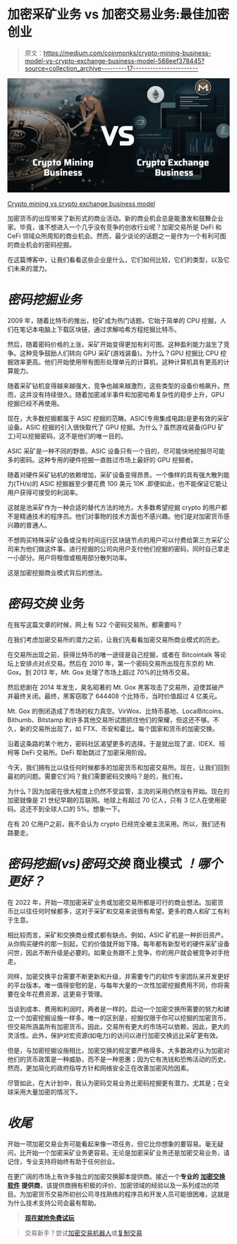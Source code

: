 # 加密采矿业务 vs 加密交易业务:最佳加密创业

> 原文：<https://medium.com/coinmonks/crypto-mining-business-model-vs-crypto-exchange-business-model-588eef378445?source=collection_archive---------17----------------------->

![](img/8dbcc773dbb861cf6645f026d405dda0.png)

[Crypto mining vs crypto exchange business model](https://www.coinsclone.com/?utm_source=mediumstartitup&utm_medium=miningvsexchange&utm_campaign=sinu)

加密货币的出现带来了新形式的商业活动。新的商业机会总是能激发和鼓舞企业家。毕竟，谁不想进入一个几乎没有竞争的创收行业呢？加密交易所是 DeFi 和 CeFi 领域众所周知的商业机会。然而，最少谈论的话题之一是作为一个有利可图的商业机会的密码挖掘。

在这篇博客中，让我们看看这些企业是什么，它们如何比较，它们的类型，以及它们未来的潜力。

# ***密码挖掘业务***

2009 年，随着比特币的推出，挖矿成为热门话题。它始于简单的 CPU 挖掘，人们在笔记本电脑上下载区块链，通过求解哈希方程挖掘比特币。

然后，随着密码价格的上涨，采矿开始变得更加有利可图。这种盈利能力滋生了竞争。这种竞争鼓励人们转向 GPU 采矿(游戏装备)。为什么？GPU 挖掘比 CPU 挖掘效率更高。他们开始使用带有图形处理单元的计算机，这种计算机具有更高的计算能力。

随着采矿钻机变得越来越强大，竞争也越来越激烈，这些类型的设备价格飙升。然而，这并没有持续很久。随着加密减半事件和加密哈希复杂性的稳步上升，GPU 挖掘已经不再使用。

现在，大多数挖掘都属于 ASIC 挖掘的范畴。ASIC(专用集成电路)是更有效的采矿设备。ASIC 挖掘的引入很快取代了 GPU 挖掘。为什么？虽然游戏装备(GPU 矿工)可以挖掘密码，这不是他们的唯一目的。

ASIC 采矿是一种不同的野兽。ASIC 设备只有一个目的，尽可能快地挖掘尽可能多的密码。这种专用的硬件挖掘一直胜过市场上最好的 GPU 挖掘者。

随着对硬件采矿钻机的依赖增加，采矿设备变得昂贵。一个像样的具有强大散列能力(TH/s)的 ASIC 挖掘器至少要花费 100 美元 10K .即便如此，也不能保证它能让用户获得可接受的利润率。

这就是池采矿作为一种合适的替代方法的地方。大多数希望挖掘 crypto 的用户都不是精通技术的程序员。他们对事物的技术方面也不感兴趣。他们是对加密货币感兴趣的普通人。

不想购买特殊采矿设备或没有时间运行区块链节点的用户可以付费给第三方采矿公司来为他们做这件事。进行挖掘的公司向用户支付他们挖掘的密码，同时自己拿走一小部分。用户将租借或租用部分散列功率。

这是加密挖掘商业模式背后的想法。

# ***密码交换*** 业务

在我写这篇文章的时候，网上有 522 个密码交易所。都需要吗？

在我们考虑加密交易所的潜力之前，让我们先看看加密交易所商业模式的历史。

在交易所出现之前，获得比特币的唯一途径是自己挖掘，或者在 Bitcointalk 等论坛上安排点对点交易。然后在 2010 年，第一个密码交易所出现在东京的 Mt. Gox。到 2013 年，Mt. Gox 处理了市场上超过 70%的比特币交易。

然后悲剧在 2014 年发生，臭名昭著的 Mt. Gox 黑客攻击了交易所，迫使其破产并最终关闭。最终，黑客窃取了 644408 个比特币，当时价值超过 4 亿美元。

Mt. Gox 的倒闭造成了市场的权力真空。VirWox、比特币基地、LocalBitcoins、Bithumb、Bitstamp 和许多其他交易所试图抓住他们的荣耀，但这还不够。不久，新的交易所出现了，如 FTX、币安和霍比。每个国家和货币的加密交换。

沿着这条路的某个地方，密码社区渴望更多的选择。于是就出现了波、IDEX、班柯等 DeFi 交易所。DeFi 帮助跳过了加密采用阶段。

今天，我们拥有比以往任何时候都多的加密货币和加密交易所。现在，让我们回到最初的问题。需要它们吗？我们需要密码交换吗？是的，我们有。

为什么？因为加密在很大程度上仍然不受监管，主流的采用仍然没有开始。现在的加密就像是 21 世纪早期的互联网。地球上有超过 70 亿人，只有 3 亿人在使用密码。这还不到全球人口的 5%。想象一下。

在有 20 亿用户之前，我不会认为 crypto 已经完全被主流采用。所以，我们还有路要走。

# ***密码挖掘(vs)密码交换*** 商业模式 ***！哪个更好？***

在 2022 年，开始一项加密采矿业务或加密交易所都是可行的商业想法。加密货币比以往任何时候都多，这对于采矿和交易来说很有希望。更多的商人和矿工有利于生意。

相比较而言，采矿和交换商业模式都有缺点。例如，ASIC 矿机是一种折旧资产。从你购买硬件的那一刻起，它的价值就开始下降。每年都有新型号的硬件采矿设备问世，因此不断升级是必要的。如果业务跟不上竞争，你的用户就会被竞争对手抢走。

同样，加密交换平台需要不断更新和升级，并需要专门的软件专家团队来开发更好的平台版本。唯一值得安慰的是，与每年大量的一次性加密挖掘费用不同，你将需要在全年花费资源，这更易于管理。

当谈到成本、费用和利润时，两者是一样的。启动一个加密交换所需要的努力和建立一个加密挖掘设施一样多。唯一的区别是，挖掘仅限于你可以挖掘的加密货币，但交易所涵盖所有加密货币。因此，交易所有更大的市场可以依赖，因此，更大的灵活性。此外，保护对宏资源(如电力)的访问以进行加密交换远比采矿更有效。

但是，与加密挖掘设施相比，加密交换的规定要严格得多。大多数政府认为加密对他们的货币政策是一种威胁，而不是一种恩惠；因为它有洗钱和恐怖活动的历史。然而，更加简化的政府指导方针和网络安全正在改善加密风险因素。

尽管如此，在大计划中，我认为密码交易业务比密码挖掘更有潜力。尤其是；在全球采用大量加密的情况下。

# ***收尾***

开始一项加密交易业务可能看起来像一项任务，但它比你想象的要容易。毫无疑问，比开始一个加密采矿业务更容易。无论是加密采矿业务还是加密交易业务，请记住，专业支持将始终有助于任何创业。

在更广阔的市场上有许多独立的加密交换脚本提供商。接近一个**专业的** [**加密交换软件**](https://www.coinsclone.com/?utm_source=mediumstartitup&utm_medium=miningvsexchange&utm_campaign=sinu) **提供商**，该提供商拥有积极的评价、加密领域的经验以及一系列成功的项目。为加密货币交易所初创公司寻找熟练的程序员和开发人员可能很困难，这就是为什么技术支持公司会最有帮助。

> [**现在就抢免费试玩**](https://www.coinsclone.com/contact-us/?utm_source=mediumstartitup&utm_medium=miningvsexchange&utm_campaign=sinu)

> 交易新手？尝试[加密交易机器人](/coinmonks/crypto-trading-bot-c2ffce8acb2a)或[复制交易](/coinmonks/top-10-crypto-copy-trading-platforms-for-beginners-d0c37c7d698c)